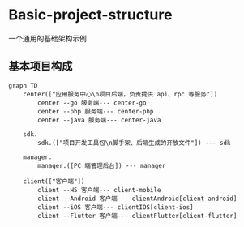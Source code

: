 # Basic-project-structure

一个通用的基础架构示例

## 基本项目构成

<!-- https://mermaid.js.org/ -->

```mermaid
graph TD
    center(["应用服务中心\n项目后端，负责提供 api、rpc 等服务"])
        center --go 服务端--- center-go
        center --php 服务端--- center-php
        center --java 服务端--- center-java

    sdk.
        sdk.(["项目开发工具包\n脚手架、后端生成的开放文件"]) --- sdk

    manager.
        manager.([PC 端管理后台]) --- manager

    client(["客户端"])
        client --H5 客户端--- client-mobile
        client --Android 客户端--- clientAndroid[client-android]
        client --iOS 客户端--- clientIOS[client-ios]
        client --Flutter 客户端--- clientFlutter[client-flutter]
```

<!--

**Here are some ideas to get you started:**

🙋‍♀️ A short introduction - what is your organization all about?
🌈 Contribution guidelines - how can the community get involved?
👩‍💻 Useful resources - where can the community find your docs? Is there anything else the community should know?
🍿 Fun facts - what does your team eat for breakfast?
🧙 Remember, you can do mighty things with the power of [Markdown](https://docs.github.com/github/writing-on-github/getting-started-with-writing-and-formatting-on-github/basic-writing-and-formatting-syntax)
-->
